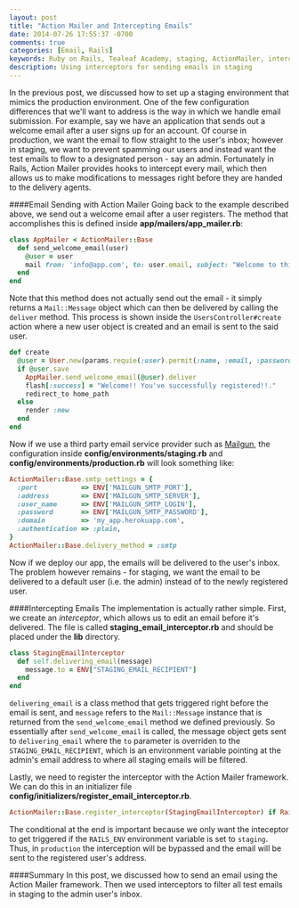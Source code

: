 ```yaml
---
layout: post
title: "Action Mailer and Intercepting Emails"
date: 2014-07-26 17:55:37 -0700
comments: true
categories: [Email, Rails]
keywords: Ruby on Rails, Tealeaf Academy, staging, ActionMailer, interceptor
description: Using interceptors for sending emails in staging
---
```


In the previous post, we discussed how to set up a staging environment that mimics the production environment. One of the few configuration differences that we'll want to address is the way in which we handle email submission. For example, say we have an application that sends out a welcome email after a user signs up for an account. Of course in production, we want the email to flow straight to the user's inbox; however in staging, we want to prevent spamming our users and instead want the test emails to flow to a designated person - say an admin. Fortunately in Rails, Action Mailer provides hooks to intercept every mail, which then allows us to make modifications to messages right before they are handed to the delivery agents.

####Email Sending with Action Mailer
Going back to the example described above, we send out a welcome email after a user registers. The method that accomplishes this is defined inside __app/mailers/app_mailer.rb__:

```ruby Ex1: Welcome Email Method
class AppMailer < ActionMailer::Base
  def send_welcome_email(user)
    @user = user
    mail from: 'info@app.com', to: user.email, subject: "Welcome to this Awesome App!!"
  end
end
```

Note that this method does not actually send out the email - it simply returns a `Mail::Message` object which can then be delivered by calling the `deliver` method. This process is shown inside the `UsersController#create` action where a new user object is created and an email is sent to the said user.


```ruby Ex2: Sending Email Upon Registration
def create
  @user = User.new(params.requie(:user).permit(:name, :email, :password))
  if @user.save
    AppMailer.send_welcome_email(@user).deliver
    flash[:success] = "Welcome!! You've successfully registered!!."
    redirect_to home_path
  else
    render :new
  end
end
```

Now if we use a third party email service provider such as [Mailgun](http://www.mailgun.com/), the configuration inside __config/environments/staging.rb__ and __config/environments/production.rb__ will look something like:

```ruby Ex3: Email Sending Configuraiton for Staging and Production
ActionMailer::Base.smtp_settings = {
  :port           => ENV['MAILGUN_SMTP_PORT'],
  :address        => ENV['MAILGUN_SMTP_SERVER'],
  :user_name      => ENV['MAILGUN_SMTP_LOGIN'],
  :password       => ENV['MAILGUN_SMTP_PASSWORD'],
  :domain         => 'my_app.herokuapp.com',
  :authentication => :plain,
}
ActionMailer::Base.delivery_method = :smtp
```

Now if we deploy our app, the emails will be delivered to the user's inbox. The problem however remains - for staging, we want the email to be delivered to a default user (i.e. the admin) instead of to the newly registered user.

####Intercepting Emails
The implementation is actually rather simple. First, we create an _interceptor_, which allows us to edit an email before it's delivered. The file is called __staging_email_interceptor.rb__ and should be placed under the __lib__ directory.

```ruby Ex4: Staging Email Interceptor
class StagingEmailInterceptor 
  def self.delivering_email(message)
    message.to = ENV["STAGING_EMAIL_RECIPIENT"]
  end
end
```

`delivering_email` is a class method that gets triggered right before the email is sent, and `message` refers to the `Mail::Message` instance that is returned from the `send_welcome_email` method we defined previously. So essentially after `send_welcome_email` is called, the message object gets sent to `delivering_email` where the `to` parameter is overriden to the `STAGING_EMAIL_RECIPIENT`, which is an environment variable pointing at the admin's email address to where all staging emails will be filtered.

Lastly, we need to register the interceptor with the Action Mailer framework. We can do this in an initializer file __config/initializers/register_email_interceptor.rb__. 

```ruby Ex5: Register the Interceptor
ActionMailer::Base.register_interceptor(StagingEmailInterceptor) if Rails.env.staging?
```

The conditional at the end is important because we only want the inteceptor to get triggered if the `RAILS_ENV` environment variable is set to `staging`. Thus, in `production` the interception will be bypassed and the email will be sent to the registered user's address.

####Summary
In this post, we discussed how to send an email using the Action Mailer framework. Then we used interceptors to filter all test emails in staging to the admin user's inbox.

